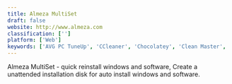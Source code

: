 ```yaml
---
title: Almeza MultiSet
draft: false 
website: http://www.almeza.com
classification: ['']
platform: ['Web']
keywords: ['AVG PC TuneUp', 'CCleaner', 'Chocolatey', 'Clean Master', 'DriverPacks', 'Glary Utilities', 'IOBit Driver Booster', 'Make_PE3', 'Rufus', 'RyanVM integrator', 'Total Software Deployment', 'UBCD4Win', 'Win Toolkit', 'WinFuture xp-iso-builder', 'Winbuilder', 'Windows Assessment and Deployment Kit']
---
```

Almeza MultiSet - quick reinstall windows and software, Create a unattended installation disk for auto install windows and software.